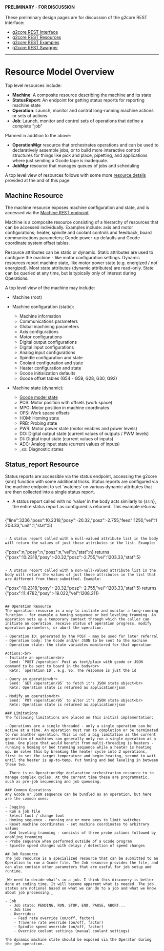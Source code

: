 **PRELIMINARY - FOR DISCUSSION**<br><br>
These preliminary design pages are for discussion of the g2core REST interface: <br>

- [g2core REST Interface](g2core-REST-Interface)
- [g2core REST Resources](g2core-REST-Resources)
- [g2core REST Examples](g2core-REST-Examples)
- [g2core REST Swagger](g2core-REST-Swagger)

---
# Resource Model Overview
Top level resources include:

- **Machine**: A composite resource describing the machine and its state
- **StatusReport**: An endpoint for getting status reports for reporting machine state
- **Operation**: Launch, monitor and control long-running machine actions or sets of actions
- **Job**: Launch, monitor and control sets of operations that define a complete "job" 

Planned in addition to the above: 

- **OperationMgr** resource that orchestrates operations and can be used to declaratively assemble jobs, or to build more interactive control structures for things like pick and place, pipetting, and applications where just sending a Gcode tape is inadequate.
- **JobMgr** resource that manages queues of jobs and scheduling

A top level view of resources follows with some more [resource details](#resource-details) provided at the and of this page

## Machine Resource
The machine resource exposes machine configuration and state, and is accessed via the [Machine REST endpoint](g2core-REST-Interface#machine).

Machine is a composite resource consisting of a hierarchy of resources that can be accessed individually. Examples include: axis and motor configurations; heater, spindle and coolant controls and feedback, board communications parameters; Gcode power-up defaults and Gcode coordinate system offset tables.

Resource attributes can be static or dynamic. Static attributes are used to configure the machine - like motor configuration settings. Dynamic resources report machine state, like motor power state (e.g. energized / not energized). Most state attributes (dynamic attributes) are read-only. State can be queried at any time, but is typically only of interest during Operations.

A top level view of the machine may include:

- Machine (root)

- Machine configuration (static):
  - Machine information
  - Communications parameters
  - Global machining parameters
  - Axis configurations
  - Motor configurations
  - Digital output configurations
  - Digital input configurations
  - Analog input configurations
  - Spindle configuration and state
  - Coolant configuration and state
  - Heater configuration and state
  - Gcode initialization defaults
  - Gcode offset tables (G54 - G59, G28, G30, G92)

- Machine state (dynamic):
  - [Gcode model state](g2core-REST-Interface#gcode-model-state)
  - POS: Motor position with offsets (work space)
  - MPO: Motor position in machine coordinates
  - OFS: Work space offsets
  - HOM: Homing state
  - PRB: Probing state
  - PWR: Motor power state (motor enables and power levels)
  - DO: Digital output state (current values of outputs / PWM levels)
  - DI: Digital input state (current values of inputs)
  - ADC: Analog input state (current values of inputs)
  - _xx: Diagnostic states

## Status_report Resource
Status reports are accessible via the status endpoint, accessing the g2core {sr:n} function with some additional tricks. Status reports are configured via the machine endpoint to set 'watches' on various dynamic attributes that are then collected into a single status report.

- A status report called with no 'value' in the body acts similarly to {sr:n}, the entire status report as configured is returned. This example returns:
  ```
{"line":3236,"posx":10.2318,"posy":-20.32,"posz":-2.755,"feed":1250,"vel":1203.33,"unit":1,"stat":5}
```

- A status report called with a null-valued attribute list in the body will return the values of just those attributes in the list. Example: 
  ```
{"posx":n,"posy":n,"posz":n,"vel":n,"stat":n} returns
{"posx":10.2318,"posy":-20.32,"posz":-2.755,"vel":1203.33,"stat":5}
```

- A status report called with a non-null-valued attribute list in the body will return the values of just those attributes in the list that are different from those submitted. Example: 
  ```
{"posx":10.2318,"posy":-20.32,"posz":-2.755,"vel":1203.33,"stat":5} returns
{"posx":11.4782,"posy":-19.022,"vel":1208.211}
```

## Operation Resource
The operation resource is a way to initiate and monitor a long-running function - for example a homing sequence or bed leveling tramming. An operation sets up a temporary context through which the caller can initiate an operation, receive status of operation progress, modify operation parameters, or abort the operation. 

- Operation ID: generated by the POST - may be used for later referral
- Operation body: the Gcode and/or JSON to be sent to the machine
- Operation state: the state variables monitored for that operation

Actions:<br>
- Initiate an operation<br>
  Send: `POST /operation` Post as text/plain with gcode or JSON command to be sent to board in the body<br>
  Retn: `operation ID`, e.g. 95. The response is just the id

- Query an operation<br>
  Send: `GET /operation/95` to fetch it's JSON state object<br>
  Retn: Operation state is returned as application/json

- Modify an operation<br>
  Send: `PUT /operation/95` to alter it's JSON state object<br>
  Retn: Operation state is returned as application/json

### Limitations
The following limitations are placed on this initial implementation:

- Operations are a single threaded - only a single operation can be active at a time. An operation must run to completion or be terminated to run another operation. This is not a big limitation as the current generation of machines can generally only run a single operation at a time. One place that would benefit from multi-threading is heaters - running a homing or bed tramming sequence while a heater is heating up. We solve this by breaking the heater cycle into 2 operations, first to set the target temperature and begin heating, second to wait until the heater is up-to-temp. Put homing and bed leveling in between these two. 

- There is no OperationsMgr declarative orchestration resource to to manage complex cycles. At the current time these are programmatic, such as pre-job sequencing and job queueing.

### Common Operations
Any Gcode or JSON sequence can be bundled as an operation, but here are the common ones:

- Jogging
- Run a job file
- Select tool / change tool
- Homing sequence - running one or more axes to limit switches
- Reset machine coordinates - set machine coordinates to arbitrary values
- Bed leveling tramming - consists of three probe actions followed by enabling tramming
- Probe sequence when performed outside of a Gcode program
- Spindle speed changes with delays / detection of speed changes

## Job Resource
The job resource is a specialized resource that can be submitted to an Operation to run a Gcode file. The Job resource provides the file, and can also contain other parameters that are useful for job setup and runtime.

_We need to decide what's in a job. I think this discovery is better done at coding time. It will become apparent what is needed. The job states are notional based on what we can do to a job and what we know about job processing._

- Job
  - Job state: PENDING, RUN, STOP, END, PAUSE, ABORT...
  - Job time
  - Overrides:
    - Feed rate override (on/off, factor)
    - Traverse rate override (on/off, factor)
    - Spindle speed override (on/off, factor)
    - Override coolant settings (manual coolant settings)

The dynamic machine state should be exposed via the Operator during the job operation.
